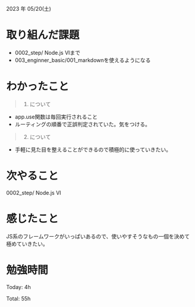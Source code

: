 2023 年 05/20(土)

# 取り組んだ課題

* 0002_step/ Node.js VIまで
* 003_enginner_basic/001_markdownを使えるようになる

# わかったこと

> 1. について

* app.use関数は毎回実行されること
* ルーティングの順番で正誤判定されていた。気をつける。

> 2. について

* 手軽に見た目を整えることができるので積極的に使っていきたい。

# 次やること

0002_step/ Node.js VI

# 感じたこと

JS系のフレームワークがいっぱいあるので、使いやすそうなもの一個を決めて
極めていきたい。

# 勉強時間

Today: 4h

Total: 55h




